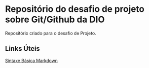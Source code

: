 # Repositório do desafio de projeto sobre Git/Github da DIO
Repositório criado para o desafio de Projeto.

## Links Úteis 

[Sintaxe Básica Markdown](https://www.markdownguide.org/basic-syntax/)
